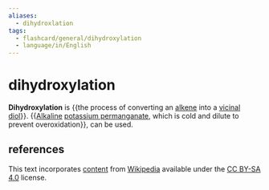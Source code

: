 ```yaml
---
aliases:
  - dihydroxlation
tags:
  - flashcard/general/dihydroxylation
  - language/in/English
---
```


# dihydroxylation

__Dihydroxylation__ is {{the process of converting an [alkene](alkene.md) into a [vicinal](vicinal%20(chemistry).md) [diol](diol.md)}}. {{[Alkaline](alkali.md) [potassium permanganate](potassium%20permanganate.md), which is cold and dilute to prevent overoxidation}}, can be used.

## references

This text incorporates [content](https://en.wikipedia.org/wiki/dihydroxylation) from [Wikipedia](Wikipedia.md) available under the [CC BY-SA 4.0](https://creativecommons.org/licenses/by-sa/4.0/) license.
